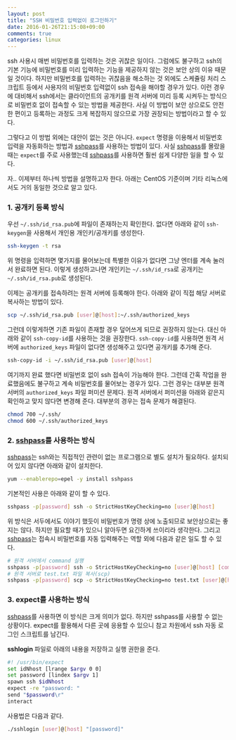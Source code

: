 ```yaml
---
layout: post
title: "SSH 비밀번호 입력없이 로그인하기"
date: 2016-01-26T21:15:08+09:00
comments: true
categories: linux
---
```


ssh 사용시 매번 비밀번호를 입력하는 것은 귀찮은 일이다. 그럼에도 불구하고 ssh의 기본 기능에 비밀번호를 미리 입력하는 기능을 제공하지 않는 것은 보안 상의 이유 때문일 것이다. 하지만 비밀번호를 입력하는 귀찮음을 해소하는 것 외에도 스케쥴링 처리 스크립트 등에서 사용자의 비밀번호 입력없이 ssh 접속을 해야할 경우가 있다. 이런 경우에 대비해서 ssh에서는 클라이언트의 공개키를 원격 서버에 미리 등록 시켜두는 방식으로 비밀번호 없이 접속할 수 있는 방법을 제공한다. 사실 이 방법이 보안 상으로도 안전한 편이고 등록하는 과정도 크게 복잡하지 않으므로 가장 권장되는 방법이라고 할 수 있다.

그렇다고 이 방법 외에는 대안이 없는 것은 아니다. `expect` 명령을 이용해서 비밀번호 입력을 자동화하는 방법과 [sshpass](http://sourceforge.net/projects/sshpass/)를 사용하는 방법이 있다. 사실 [sshpass](http://sourceforge.net/projects/sshpass/)를 몰랐을 때는 `expect`를 주로 사용했는데 [sshpass](http://sourceforge.net/projects/sshpass/)를 사용하면 훨씬 쉽게 다양한 일을 할 수 있다.

자.. 이제부터 하나씩 방법을 설명하고자 한다. 아래는 CentOS 기준이며 기타 리눅스에서도 거의 동일한 것으로 알고 있다.

### 1. 공개키 등록 방식

우선 `~/.ssh/id_rsa.pub`에 파일이 존재하는지 확인한다. 없다면 아래와 같이 `ssh-keygen`을 사용해서 개인용 개인키/공개키를 생성한다.

```bash
ssh-keygen -t rsa
```

위 명령을 입력하면 몇가지를 물어보는데 특별한 이유가 없다면 그냥 엔터를 계속 눌러서 완료하면 된다.
이렇게 생성하고나면 개인키는 `~/.ssh/id_rsa`로 공개키는 `~/.ssh/id_rsa.pub`로 생성된다.

이제는 공개키를 접속하려는 원격 서버에 등록해야 한다.
아래와 같이 직접 해당 서버로 복사하는 방법이 있다.

```bash
scp ~/.ssh/id_rsa.pub [user]@[host]:~/.ssh/authorized_keys
```

그런데 이렇게하면 기존 파일이 존재할 경우 덮어쓰게 되므로 권장하지 않는다. 대신 아래와 같이 `ssh-copy-id`를 사용하는 것을 권장한다. `ssh-copy-id`를 사용하면 원격 서버에 `authorized_keys` 파일이 없다면 생성해주고 있다면 공개키를 추가해 준다.

```bash
ssh-copy-id -i ~/.ssh/id_rsa.pub [user]@[host]
```

여기까지 완료 했다면 비밀번호 없이 ssh 접속이 가능해야 한다.
그런데 간혹 작업을 완료했음에도 불구하고 계속 비밀번호를 물어보는 경우가 있다. 그런 경우는 대부분 원격 서버의 `authorized_keys` 파일 퍼미션 문제다. 원격 서버에서 퍼미션을 아래와 같은지 확인하고 맞지 않다면 변경해 준다. 대부분의 경우는 접속 문제가 해결된다.

```bash
chmod 700 ~/.ssh/
chmod 600 ~/.ssh/authorized_keys
```

### 2. [sshpass](http://sourceforge.net/projects/sshpass/)를 사용하는 방식

[sshpass](http://sourceforge.net/projects/sshpass/)는 ssh와는 직접적인 관련이 없는 프로그램으로 별도 설치가 필요하다. 설치되어 있지 않다면 아래와 같이 설치한다.

```bash
yum --enablerepo=epel -y install sshpass
```

기본적인 사용은 아래와 같이 할 수 있다.

```bash
sshpass -p[password] ssh -o StrictHostKeyChecking=no [user]@[host]
```

위 방식은 서두에서도 이야기 했듯이 비밀번호가 명령 상에 노출되므로 보안상으로는 좋지는 않다. 하지만 필요할 때가 있으니 알아두면 요긴하게 쓰이리라 생각한다. 그리고 [sshpass](http://sourceforge.net/projects/sshpass/)는 접속시 비밀번호를 자동 입력해주는 역할 외에 다음과 같은 일도 할 수 있다.

```bash
# 원격 서버에서 command 실행
sshpass -p[password] ssh -o StrictHostKeyChecking=no [user]@[host] [command]
# 원격 서버로 test.txt 파일 복사(scp)
sshpass -p[password] scp -o StrictHostKeyChecking=no test.txt [user]@[host]:~/test.txt
```

### 3. expect를 사용하는 방식

[sshpass](http://sourceforge.net/projects/sshpass/)를 사용하면 이 방식은 크게 의미가 없다. 하지만 sshpass를 사용할 수 없는 상황이다. expect를 활용해서 다른 곳에 응용할 수 있으니 참고 차원에서 ssh 자동 로그인 스크립트를 남긴다.

**sshlogin** 파일로 아래의 내용을 저장하고 실행 권한을 준다.

```bash
#! /usr/bin/expect
set idNhost [lrange $argv 0 0]
set password [lindex $argv 1]
spawn ssh $idNhost
expect -re "password: "
send "$password\r"
interact
```

사용법은 다음과 같다.

```bash
./sshlogin [user]@[host] "[password]"
```
